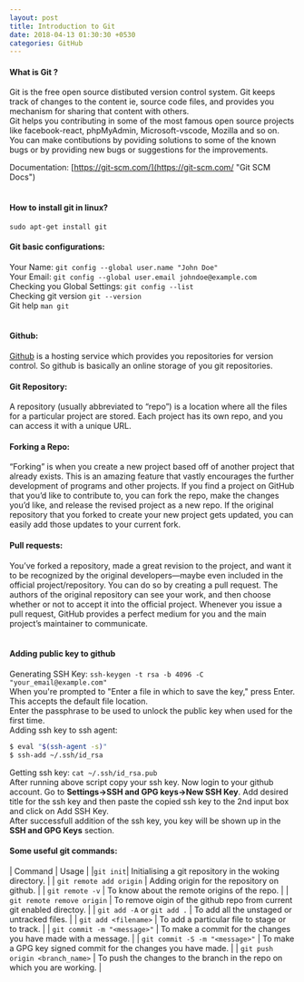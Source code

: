 ```yaml
---
layout: post
title: Introduction to Git
date: 2018-04-13 01:30:30 +0530
categories: GitHub
---
```


#### **What is Git ?**

Git is the free open source distibuted version control system. Git keeps track of changes to the content ie, source code files, and provides you mechanism for sharing that content with others.<br />
Git helps you contributing in some of the most famous open source projects like facebook-react, phpMyAdmin, Microsoft-vscode, Mozilla and so on. You can make contibutions by poviding solutions to some of the known bugs or by providing new bugs or suggestions for the improvements.

Documentation: [https://git-scm.com/](https://git-scm.com/ "Git SCM Docs")<br /><br />


#### **How to install git in linux?**
`sudo apt-get install git`<br />

#### **Git basic configurations:**
Your Name: `git config --global user.name "John Doe"`<br />
Your Email: `git config --global user.email johndoe@example.com`<br />
Checking you Global Settings: `git config --list`<br />
Checking git version `git --version`<br />
Git help `man git`<br /><br />


#### **Github:**
[Github](https://help.github.com/) is a hosting service which provides you repositories for version control. So github is basically an online storage of you git repositories.

#### **Git Repository:**
A repository (usually abbreviated to “repo”) is a location where all the files for a particular project are stored. Each project has its own repo, and you can access it with a unique URL.

#### **Forking a Repo:**
“Forking” is when you create a new project based off of another project that already exists. This is an amazing feature that vastly encourages the further development of programs and other projects. If you find a project on GitHub that you’d like to contribute to, you can fork the repo, make the changes you’d like, and release the revised project as a new repo. If the original repository that you forked to create your new project gets updated, you can easily add those updates to your current fork.

#### **Pull requests:**
You’ve forked a repository, made a great revision to the project, and want it to be recognized by the original developers—maybe even included in the official project/repository. You can do so by creating a pull request. The authors of the original repository can see your work, and then choose whether or not to accept it into the official project. Whenever you issue a pull request, GitHub provides a perfect medium for you and the main project’s maintainer to communicate.<br /><br />

#### **Adding public key to github**
Generating SSH Key: `ssh-keygen -t rsa -b 4096 -C "your_email@example.com"`<br />
When you're prompted to "Enter a file in which to save the key," press Enter. This accepts the default file location.<br />
Enter the passphrase to be used to unlock the public key when used for the first time. <br />
Adding ssh key to ssh agent:
``` sh
$ eval "$(ssh-agent -s)"
$ ssh-add ~/.ssh/id_rsa
```
Getting ssh key: `cat ~/.ssh/id_rsa.pub`<br />
After running above script copy your ssh key.
Now login to your github account. Go to __Settings->SSH and GPG keys->New SSH Key__. Add desired title for the ssh key and then paste the copied ssh key to the 2nd input box and click on Add SSH Key.<br/>
After successfull addition of the ssh key, you key will be shown up in the __SSH and GPG Keys__ section.

#### **Some useful git commands:**

| Command | Usage |
|`git init`| Initialising a git repository in the woking directory. |
| `git remote add origin` | Adding origin for the repository on github. |
| `git remote -v` | To know about the remote origins of the repo. |
| `git remote remove origin` | To remove oigin of the github repo from current git enabled directoy. |
| `git add -A` or `git add .` | To add all the unstaged or untracked files. |
| `git add <filename>` | To add a particular file to stage or to track. |
| `git commit -m "<message>"` | To make a commit for the changes you have made with a message. |
| `git commit -S -m "<message>"` | To make a GPG key signed commit for the changes you have made. |
| `git push origin <branch_name>` | To push the changes to the branch in the repo on which you are working. |